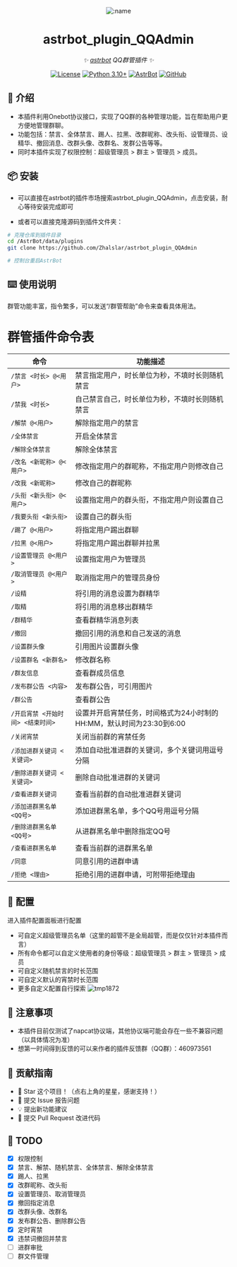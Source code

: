 
<div align="center">

![:name](https://count.getloli.com/@astrbot_plugin_QQAdmin?name=astrbot_plugin_QQAdmin&theme=minecraft&padding=6&offset=0&align=top&scale=1&pixelated=1&darkmode=auto)

# astrbot_plugin_QQAdmin

_✨ [astrbot](https://github.com/AstrBotDevs/AstrBot) QQ群管插件 ✨_  

[![License](https://img.shields.io/badge/License-MIT-green.svg)](https://opensource.org/licenses/MIT)
[![Python 3.10+](https://img.shields.io/badge/Python-3.10%2B-blue.svg)](https://www.python.org/)
[![AstrBot](https://img.shields.io/badge/AstrBot-3.4%2B-orange.svg)](https://github.com/Soulter/AstrBot)
[![GitHub](https://img.shields.io/badge/作者-Zhalslar-blue)](https://github.com/Zhalslar)

</div>

## 🤝 介绍

- 本插件利用Onebot协议接口，实现了QQ群的各种管理功能，旨在帮助用户更方便地管理群聊。  
- 功能包括：禁言、全体禁言、踢人、拉黑、改群昵称、改头衔、设管理员、设精华、撤回消息、改群头像、改群名、发群公告等等。
- 同时本插件实现了权限控制：超级管理员 > 群主 > 管理员 > 成员。

## 📦 安装

- 可以直接在astrbot的插件市场搜索astrbot_plugin_QQAdmin，点击安装，耐心等待安装完成即可  

- 或者可以直接克隆源码到插件文件夹：

```bash
# 克隆仓库到插件目录
cd /AstrBot/data/plugins
git clone https://github.com/Zhalslar/astrbot_plugin_QQAdmin

# 控制台重启AstrBot
```

## ⌨️ 使用说明

群管功能丰富，指令繁多，可以发送“/群管帮助”命令来查看具体用法。
# 群管插件命令表

| 命令 | 功能描述 |
|------|----------|
| `/禁言 <时长> @<用户>` | 禁言指定用户，时长单位为秒，不填时长则随机禁言 |
| `/禁我 <时长>` | 自己禁言自己，时长单位为秒，不填时长则随机禁言 |
| `/解禁 @<用户>` | 解除指定用户的禁言 |
| `/全体禁言` | 开启全体禁言 |
| `/解除全体禁言` | 解除全体禁言 |
| `/改名 <新昵称> @<用户>` | 修改指定用户的群昵称，不指定用户则修改自己 |
| `/改我 <新昵称>` | 修改自己的群昵称 |
| `/头衔 <新头衔> @<用户>` | 设置指定用户的群头衔，不指定用户则设置自己 |
| `/我要头衔 <新头衔>` | 设置自己的群头衔 |
| `/踢了 @<用户>` | 将指定用户踢出群聊 |
| `/拉黑 @<用户>` | 将指定用户踢出群聊并拉黑 |
| `/设置管理员 @<用户>` | 设置指定用户为管理员 |
| `/取消管理员 @<用户>` | 取消指定用户的管理员身份 |
| `/设精` | 将引用的消息设置为群精华 |
| `/取精` | 将引用的消息移出群精华 |
| `/群精华` | 查看群精华消息列表 |
| `/撤回` | 撤回引用的消息和自己发送的消息 |
| `/设置群头像` | 引用图片设置群头像 |
| `/设置群名 <新群名>` | 修改群名称 |
| `/群友信息` | 查看群成员信息 |
| `/发布群公告 <内容>` | 发布群公告，可引用图片 |
| `/群公告` | 查看群公告 |
| `/开启宵禁 <开始时间> <结束时间>` | 设置并开启宵禁任务，时间格式为24小时制的HH:MM，默认时间为23:30到6:00 |
| `/关闭宵禁` | 关闭当前群的宵禁任务 |
| `/添加进群关键词 <关键词>` | 添加自动批准进群的关键词，多个关键词用逗号分隔 |
| `/删除进群关键词 <关键词>` | 删除自动批准进群的关键词 |
| `/查看进群关键词` | 查看当前群的自动批准进群关键词 |
| `/添加进群黑名单 <QQ号>` | 添加进群黑名单，多个QQ号用逗号分隔 |
| `/删除进群黑名单 <QQ号>` | 从进群黑名单中删除指定QQ号 |
| `/查看进群黑名单` | 查看当前群的进群黑名单 |
| `/同意` | 同意引用的进群申请 |
| `/拒绝 <理由>` | 拒绝引用的进群申请，可附带拒绝理由 |

## 🤝 配置

进入插件配置面板进行配置

- 可自定义超级管理员名单（这里的超管不是全局超管，而是仅仅针对本插件而言）
- 所有命令都可以自定义使用者的身份等级：超级管理员 > 群主 > 管理员 > 成员
- 可自定义随机禁言的时长范围
- 可自定义默认的宵禁时长范围
- 更多自定义配置自行探索
![tmp1872](https://github.com/user-attachments/assets/39eb983d-7eb0-4df7-a8b7-1f5fb8f7eef0)

## 📌 注意事项

- 本插件目前仅测试了napcat协议端，其他协议端可能会存在一些不兼容问题（以具体情况为准）
- 想第一时间得到反馈的可以来作者的插件反馈群（QQ群）：460973561

## 👥 贡献指南

- 🌟 Star 这个项目！（点右上角的星星，感谢支持！）
- 🐛 提交 Issue 报告问题
- 💡 提出新功能建议
- 🔧 提交 Pull Request 改进代码

## 🤝 TODO

- [x] 权限控制
- [x] 禁言、解禁、随机禁言、全体禁言、解除全体禁言
- [x] 踢人、拉黑
- [x] 改群昵称、改头衔
- [x] 设置管理员、取消管理员
- [x] 撤回指定消息
- [x] 改群头像、改群名
- [x] 发布群公告、删除群公告
- [x] 定时宵禁
- [x] 违禁词撤回并禁言
- [ ] 进群审批
- [ ] 群文件管理
